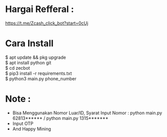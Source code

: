 # Hargai Refferal : 
https://t.me/Zcash_click_bot?start=0cUj

# Cara Install 
$ apt update && pkg upgrade<br>
$ apt install python git<br>
$ cd zecbot <br>
$ pip3 install -r requirements.txt<br>
$ python3 main.py phone_number<br>

# Note :
- Bisa Menggunakan Nomor Luar/ID, Syarat Input Nomor : python main.py 62813****** / python main.py 1315*******
- Input OTP
- And Happy Mining


